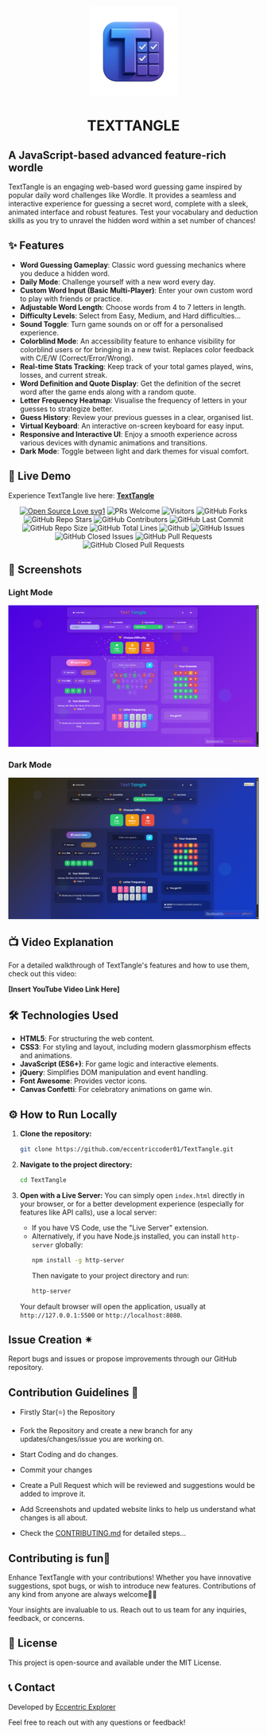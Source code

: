 <div align="center"><img src="favicon/apple-touch-icon.png"/></div>

# <div align="center">TEXTTANGLE</div>

## A JavaScript-based advanced feature-rich wordle

TextTangle is an engaging web-based word guessing game inspired by popular daily word challenges like Wordle. It provides a seamless and interactive experience for guessing a secret word, complete with a sleek, animated interface and robust features. Test your vocabulary and deduction skills as you try to unravel the hidden word within a set number of chances\!

## ✨ Features

  * **Word Guessing Gameplay**: Classic word guessing mechanics where you deduce a hidden word.
  * **Daily Mode**: Challenge yourself with a new word every day.
  * **Custom Word Input (Basic Multi-Player)**: Enter your own custom word to play with friends or practice.
  * **Adjustable Word Length**: Choose words from 4 to 7 letters in length.
  * **Difficulty Levels**: Select from Easy, Medium, and Hard difficulties...
  * **Sound Toggle**: Turn game sounds on or off for a personalised experience.
  * **Colorblind Mode**: An accessibility feature to enhance visibility for colorblind users or for bringing in a new twist. Replaces color feedback with C/E/W (Correct/Error/Wrong).
  * **Real-time Stats Tracking**: Keep track of your total games played, wins, losses, and current streak.
  * **Word Definition and Quote Display**: Get the definition of the secret word after the game ends along with a random quote.
  * **Letter Frequency Heatmap**: Visualise the frequency of letters in your guesses to strategize better.
  * **Guess History**: Review your previous guesses in a clear, organised list.
  * **Virtual Keyboard**: An interactive on-screen keyboard for easy input.
  * **Responsive and Interactive UI**: Enjoy a smooth experience across various devices with dynamic animations and transitions.
  * **Dark Mode**: Toggle between light and dark themes for visual comfort.

## 🚀 Live Demo

Experience TextTangle live here: [**TextTangle**](https://www.google.com/search?q=https://eccentriccoder01.github.io/TextTangle)

 <div align="center">
 <p>

[![Open Source Love svg1](https://badges.frapsoft.com/os/v1/open-source.svg?v=103)](https://github.com/ellerbrock/open-source-badges/)
![PRs Welcome](https://img.shields.io/badge/PRs-Welcome-brightgreen.svg?style=flat)
![Visitors](https://api.visitorbadge.io/api/Visitors?path=eccentriccoder01%2FTextTangle%20&countColor=%23263759&style=flat)
![GitHub Forks](https://img.shields.io/github/forks/eccentriccoder01/TextTangle)
![GitHub Repo Stars](https://img.shields.io/github/stars/eccentriccoder01/TextTangle)
![GitHub Contributors](https://img.shields.io/github/contributors/eccentriccoder01/TextTangle)
![GitHub Last Commit](https://img.shields.io/github/last-commit/eccentriccoder01/TextTangle)
![GitHub Repo Size](https://img.shields.io/github/repo-size/eccentriccoder01/TextTangle)
![GitHub Total Lines](https://sloc.xyz/github/eccentriccoder01/TextTangle)
![Github](https://img.shields.io/github/license/eccentriccoder01/TextTangle)
![GitHub Issues](https://img.shields.io/github/issues/eccentriccoder01/TextTangle)
![GitHub Closed Issues](https://img.shields.io/github/issues-closed-raw/eccentriccoder01/TextTangle)
![GitHub Pull Requests](https://img.shields.io/github/issues-pr/eccentriccoder01/TextTangle)
![GitHub Closed Pull Requests](https://img.shields.io/github/issues-pr-closed/eccentriccoder01/TextTangle)
 </p>
 </div>

## 📸 Screenshots

### Light Mode

<div align="center"><img src="Light.png"/></div>

### Dark Mode

<div align="center"><img src="Dark.png"/></div>

## 📺 Video Explanation

For a detailed walkthrough of TextTangle's features and how to use them, check out this video:

**[Insert YouTube Video Link Here]**

## 🛠️ Technologies Used

  * **HTML5**: For structuring the web content.
  * **CSS3**: For styling and layout, including modern glassmorphism effects and animations.
  * **JavaScript (ES6+)**: For game logic and interactive elements.
  * **jQuery**: Simplifies DOM manipulation and event handling.
  * **Font Awesome**: Provides vector icons.
  * **Canvas Confetti**: For celebratory animations on game win.

## ⚙️ How to Run Locally

1.  **Clone the repository:**

    ```bash
    git clone https://github.com/eccentriccoder01/TextTangle.git
    ```

2.  **Navigate to the project directory:**

    ```bash
    cd TextTangle
    ```

3.  **Open with a Live Server:**
    You can simply open `index.html` directly in your browser, or for a better development experience (especially for features like API calls), use a local server:
      * If you have VS Code, use the "Live Server" extension.
      * Alternatively, if you have Node.js installed, you can install `http-server` globally:
        ```bash
        npm install -g http-server
        ```
        Then navigate to your project directory and run:
        ```bash
        http-server
        ```
    Your default browser will open the application, usually at `http://127.0.0.1:5500` or `http://localhost:8080`.

## Issue Creation ✴
Report bugs and  issues or propose improvements through our GitHub repository.

## Contribution Guidelines 📑

- Firstly Star(⭐) the Repository
- Fork the Repository and create a new branch for any updates/changes/issue you are working on.
- Start Coding and do changes.
- Commit your changes
- Create a Pull Request which will be reviewed and suggestions would be added to improve it.
- Add Screenshots and updated website links to help us understand what changes is all about.

- Check the [CONTRIBUTING.md](CONTRIBUTING.md) for detailed steps...

    
## Contributing is fun🧡

Enhance TextTangle with your contributions! Whether you have innovative suggestions, spot bugs, or wish to introduce new features.
Contributions of any kind from anyone are always welcome🌟❕

Your insights are invaluable to us. Reach out to us team for any inquiries, feedback, or concerns.

## 📄 License

This project is open-source and available under the MIT License.

## 📞 Contact

Developed by [Eccentric Explorer](https://eccentriccoder01.github.io/Me)

Feel free to reach out with any questions or feedback\!